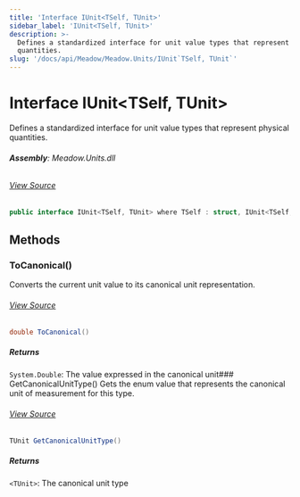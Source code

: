 ```yaml
---
title: 'Interface IUnit<TSelf, TUnit>'
sidebar_label: 'IUnit<TSelf, TUnit>'
description: >-
  Defines a standardized interface for unit value types that represent physical
  quantities.
slug: '/docs/api/Meadow/Meadow.Units/IUnit`TSelf, TUnit`'
---
```

# Interface IUnit&lt;TSelf, TUnit&gt;
Defines a standardized interface for unit value types that represent physical quantities.

###### **Assembly**: Meadow.Units.dll
###### [View Source](https://github.com/WildernessLabs/Meadow.Units.git/blob/develop/Source/Meadow.Units/Common/IUnit.cs#L10)
```csharp title="Declaration"
public interface IUnit<TSelf, TUnit> where TSelf : struct, IUnit<TSelf, TUnit> where TUnit : struct, Enum
```
## Methods
### ToCanonical()
Converts the current unit value to its canonical unit representation.
###### [View Source](https://github.com/WildernessLabs/Meadow.Units.git/blob/develop/Source/Meadow.Units/Common/IUnit.cs#L18)
```csharp title="Declaration"
double ToCanonical()
```

##### Returns

`System.Double`: The value expressed in the canonical unit### GetCanonicalUnitType()
Gets the enum value that represents the canonical unit of measurement for this type.
###### [View Source](https://github.com/WildernessLabs/Meadow.Units.git/blob/develop/Source/Meadow.Units/Common/IUnit.cs#L24)
```csharp title="Declaration"
TUnit GetCanonicalUnitType()
```

##### Returns

`<TUnit>`: The canonical unit type
